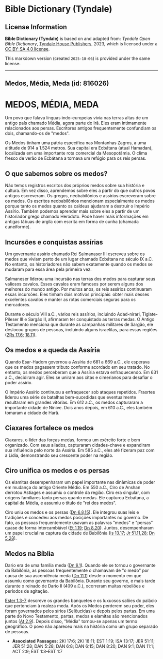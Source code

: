 # Bible Dictionary (Tyndale)

## License Information

**Bible Dictionary (Tyndale)** is based on and adapted from: _Tyndale Open Bible Dictionary_, [Tyndale House Publishers](https://tyndaleopenresources.com/), 2023, which is licensed under a [CC BY-SA 4.0 license](https://creativecommons.org/licenses/by-sa/4.0/legalcode.en).

This markdown version (created `2025-10-06`) is provided under the same license.



--------------------------------

## Medos, Média, Meda (id: 816026)

MEDOS, MÉDIA, MEDA
==================

Um povo que falava línguas indo\-europeias vivia nas terras altas de um antigo país chamado Média, agora parte do Irã. Eles eram intimamente relacionados aos persas. Escritores antigos frequentemente confundiam os dois, chamando\-os de "medos".

Os Medos tinham uma pátria específica nas Montanhas Zagros, a uma altitude de 914 a 1\.524 metros. Sua capital era Ecbátana (atual Hamadan), localizada em uma importante rota comercial da Mesopotâmia. O clima fresco de verão de Ecbátana a tornava um refúgio para os reis persas.

O que sabemos sobre os medos?
-----------------------------

Não temos registros escritos dos próprios medos sobre sua história e cultura. Em vez disso, aprendemos sobre eles a partir do que outros povos antigos escreveram. Os gregos, neobabilônios e assírios escreveram sobre os medos. Os escritos neobabilônios mencionam especialmente os medos porque tanto os medos quanto os caldeus ajudaram a destruir o Império Assírio. Também podemos aprender mais sobre eles a partir de um historiador grego chamado Heródoto. Pode haver mais informações em antigas tábuas de argila com escrita em forma de cunha (chamada cuneiforme).

Incursões e conquistas assírias
-------------------------------

Um governante assírio chamado Rei Salmanaser III escreveu sobre os medos que viviam perto de um lugar chamado Ecbátana no século IX a.C. No entanto, os historiadores não sabem exatamente quando os medos se mudaram para essa área pela primeira vez.

Salmaneser liderou uma incursão nas terras dos medos para capturar seus valiosos cavalos. Esses cavalos eram famosos por serem alguns dos melhores do mundo antigo. Por muitos anos, os reis assírios continuaram essas incursões. Eles tinham dois motivos principais: obter mais desses excelentes cavalos e manter as rotas comerciais seguras para os mercadores.

Durante o século VIII a.C., vários reis assírios, incluindo Adad\-nirari, Tiglate\-Pileser III e Sargão II, afirmaram ter conquistado as terras medas. O Antigo Testamento menciona que durante as campanhas militares de Sargão, ele deslocou grupos de pessoas, incluindo alguns israelitas, para essas regiões ([2Rs 17\.6](https://ref.ly/2Kgs17:6); [18\.11](https://ref.ly/2Kgs18:11)).

Os medos e a queda da Assíria
-----------------------------

Quando Esar\-Hadom governou a Assíria de 681 a 669 a.C., ele esperava que os medos pagassem tributo conforme acordado em seu tratado. No entanto, os medos perceberam que a Assíria estava enfraquecendo. Em 631 a.C., decidiram agir. Eles se uniram aos citas e cimerianos para desafiar o poder assírio.

O Império Assírio continuou a enfraquecer sob ataques repetidos. Fraortes liderou uma série de batalhas bem\-sucedidas que eventualmente resultaram em grandes vitórias. Em 612 a.C., os medos capturaram a importante cidade de Nínive. Dois anos depois, em 610 a.C., eles também tomaram a cidade de Harã.

Ciaxares fortalece os medos
---------------------------

Ciaxares, o líder das forças medas, formou um exército forte e bem organizado. Com seus aliados, capturaram cidades\-chave e expandiram sua influência pelo norte da Assíria. Em 585 a.C., eles até fizeram paz com a Lídia, demonstrando seu crescente poder na região.

Ciro unifica os medos e os persas
---------------------------------

Os elamitas desempenharam um papel importante nas dinâmicas de poder em mudança do antigo Oriente Médio. Em 550 a.C., Ciro de Anshan derrotou Astíages e assumiu o controle da região. Ciro era singular, com origens familiares tanto persas quanto medas. Ele capturou Ecbátana, a capital da Média, e assumiu o título de "rei dos medos".

Ciro uniu os medos e os persas ([Dn 6\.8,15](https://ref.ly/Dan6:8,Dan6:15)). Ele integrou suas leis e tradições e concedeu aos medos posições importantes no governo. De fato, as pessoas frequentemente usavam as palavras "medos" e "persas" quase de forma intercambiável ([Et 1\.19](https://ref.ly/Esth1:19); [Dn 8\.20](https://ref.ly/Dan8:20)). Juntos, desempenharam um papel crucial na captura da cidade de Babilônia ([Is 13\.17](https://ref.ly/Isa13:17); [Jr 51\.11,28](https://ref.ly/Jer51:11,Jer51:28); [Dn 5\.28](https://ref.ly/Dan5:28)).

Medos na Bíblia
---------------

Dario era de uma família meda ([Dn 9\.1](https://ref.ly/Dan9:1)). Quando ele se tornou o governante da Babilônia, as pessoas frequentemente o chamavam de "o medo" por causa de sua ascendência meda ([Dn 11\.1](https://ref.ly/Dan11:1)) desde o momento em que assumiu como governante da Babilônia. Durante seu governo, e mais tarde durante o reinado de Dario II (409 a.C.), ocorreram muitas rebeliões e períodos de agitação.

[Ester 1\.3–7](https://ref.ly/Esth1:3-Esth1:7) descreve os grandes banquetes e os luxuosos salões do palácio que pertenciam à realeza meda. Após os Medos perderem seu poder, eles foram governados pelos sírios (Selêucidas) e depois pelos partas. Em uma parte do Novo Testamento, partas, medos e elamitas são mencionados juntos ([At 2\.9](https://ref.ly/Acts2:9)). Depois disso, "Média" tornou\-se apenas um termo geográfico. O povo não apareceu mais na história como um grupo separado de pessoas.

* **Associated Passages:** 2KI 17:6; 2KI 18:11; EST 1:19; ISA 13:17; JER 51:11; JER 51:28; DAN 5:28; DAN 6:8; DAN 6:15; DAN 8:20; DAN 9:1; DAN 11:1; ACT 2:9; EST 1:3–EST 1:7

